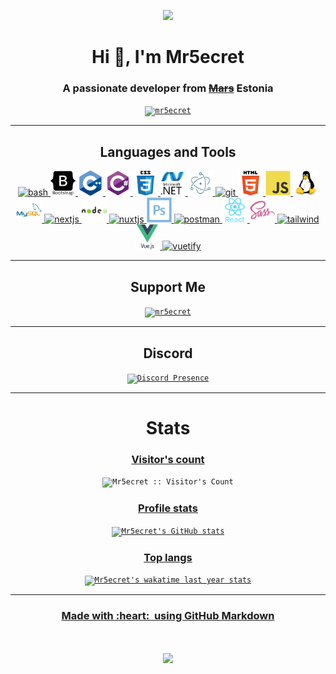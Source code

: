 <p align="center"><img src="https://i.imgur.com/A6bWGFl.gif"/></p>
<h1 align="center">Hi 👋, I'm Mr5ecret</h1>
<h3 align="center">A passionate developer from <ins><s>Mars</s></ins> Estonia</h3>

<p align="center">
 <a href="https://github.com/ryo-ma/github-profile-trophy"
  ><code><img
   src="https://github-profile-trophy.vercel.app/?username=mr5ecret&rank=-C,-B,-?&column=3&margin-w=15&margin-h=15&theme=gitdimmed&no-frame=true"
   alt="mr5ecret"
 /></code></a>
</p>

---
<h2 align="center">Languages and Tools</h2>
<p align="center">
 <a href="https://www.gnu.org/software/bash/" target="_blank" rel="noreferrer">
  <img
   src="https://www.vectorlogo.zone/logos/gnu_bash/gnu_bash-icon.svg"
   alt="bash"
   width="40"
   height="40"
  />
 </a>
 <a href="https://getbootstrap.com" target="_blank" rel="noreferrer">
  <img
   src="https://raw.githubusercontent.com/devicons/devicon/master/icons/bootstrap/bootstrap-plain-wordmark.svg"
   alt="bootstrap"
   width="40"
   height="40"
  />
 </a>
 <a href="https://www.w3schools.com/cpp/" target="_blank" rel="noreferrer">
  <img
   src="https://raw.githubusercontent.com/devicons/devicon/master/icons/cplusplus/cplusplus-original.svg"
   alt="cplusplus"
   width="40"
   height="40"
  />
 </a>
 <a href="https://www.w3schools.com/cs/" target="_blank" rel="noreferrer">
  <img
   src="https://raw.githubusercontent.com/devicons/devicon/master/icons/csharp/csharp-original.svg"
   alt="csharp"
   width="40"
   height="40"
  />
 </a>
 <a href="https://www.w3schools.com/css/" target="_blank" rel="noreferrer">
  <img
   src="https://raw.githubusercontent.com/devicons/devicon/master/icons/css3/css3-original-wordmark.svg"
   alt="css3"
   width="40"
   height="40"
  />
 </a>
 <a href="https://dotnet.microsoft.com/" target="_blank" rel="noreferrer">
  <img
   src="https://raw.githubusercontent.com/devicons/devicon/master/icons/dot-net/dot-net-original-wordmark.svg"
   alt="dotnet"
   width="40"
   height="40"
  />
 </a>
 <a href="https://www.electronjs.org" target="_blank" rel="noreferrer">
  <img
   src="https://raw.githubusercontent.com/devicons/devicon/master/icons/electron/electron-original.svg"
   alt="electron"
   width="40"
   height="40"
  />
 </a>
 <a href="https://git-scm.com/" target="_blank" rel="noreferrer">
  <img
   src="https://www.vectorlogo.zone/logos/git-scm/git-scm-icon.svg"
   alt="git"
   width="40"
   height="40"
  />
 </a>
 <a href="https://www.w3.org/html/" target="_blank" rel="noreferrer">
  <img
   src="https://raw.githubusercontent.com/devicons/devicon/master/icons/html5/html5-original-wordmark.svg"
   alt="html5"
   width="40"
   height="40"
  />
 </a>
 <a
  href="https://developer.mozilla.org/en-US/docs/Web/JavaScript"
  target="_blank"
  rel="noreferrer"
 >
  <img
   src="https://raw.githubusercontent.com/devicons/devicon/master/icons/javascript/javascript-original.svg"
   alt="javascript"
   width="40"
   height="40"
  />
 </a>
 <a href="https://www.linux.org/" target="_blank" rel="noreferrer">
  <img
   src="https://raw.githubusercontent.com/devicons/devicon/master/icons/linux/linux-original.svg"
   alt="linux"
   width="40"
   height="40"
  />
 </a>
 <a href="https://www.mysql.com/" target="_blank" rel="noreferrer">
  <img
   src="https://raw.githubusercontent.com/devicons/devicon/master/icons/mysql/mysql-original-wordmark.svg"
   alt="mysql"
   width="40"
   height="40"
  />
 </a>
 <a href="https://nextjs.org/" target="_blank" rel="noreferrer">
  <img
   src="https://cdn.worldvectorlogo.com/logos/nextjs-2.svg"
   alt="nextjs"
   width="40"
   height="40"
  />
 </a>
 <a href="https://nodejs.org" target="_blank" rel="noreferrer">
  <img
   src="https://raw.githubusercontent.com/devicons/devicon/master/icons/nodejs/nodejs-original-wordmark.svg"
   alt="nodejs"
   width="40"
   height="40"
  />
 </a>
 <a href="https://nuxtjs.org/" target="_blank" rel="noreferrer">
  <img
   src="https://www.vectorlogo.zone/logos/nuxtjs/nuxtjs-icon.svg"
   alt="nuxtjs"
   width="40"
   height="40"
  />
 </a>
 <a href="https://www.photoshop.com/en" target="_blank" rel="noreferrer">
  <img
   src="https://raw.githubusercontent.com/devicons/devicon/master/icons/photoshop/photoshop-line.svg"
   alt="photoshop"
   width="40"
   height="40"
  />
 </a>
 <a href="https://postman.com" target="_blank" rel="noreferrer">
  <img
   src="https://www.vectorlogo.zone/logos/getpostman/getpostman-icon.svg"
   alt="postman"
   width="40"
   height="40"
  />
 </a>
 <a href="https://reactjs.org/" target="_blank" rel="noreferrer">
  <img
   src="https://raw.githubusercontent.com/devicons/devicon/master/icons/react/react-original-wordmark.svg"
   alt="react"
   width="40"
   height="40"
  />
 </a>
 <a href="https://sass-lang.com" target="_blank" rel="noreferrer">
  <img
   src="https://raw.githubusercontent.com/devicons/devicon/master/icons/sass/sass-original.svg"
   alt="sass"
   width="40"
   height="40"
  />
 </a>
 <a href="https://tailwindcss.com/" target="_blank" rel="noreferrer">
  <img
   src="https://www.vectorlogo.zone/logos/tailwindcss/tailwindcss-icon.svg"
   alt="tailwind"
   width="40"
   height="40"
  />
 </a>
 <a href="https://vuejs.org/" target="_blank" rel="noreferrer">
  <img
   src="https://raw.githubusercontent.com/devicons/devicon/master/icons/vuejs/vuejs-original-wordmark.svg"
   alt="vuejs"
   width="40"
   height="40"
  />
 </a>
 <a href="https://vuetifyjs.com/en/" target="_blank" rel="noreferrer">
  <img
   src="https://bestofjs.org/logos/vuetify.svg"
   alt="vuetify"
   width="40"
   height="40"
  />
 </a>
</p>

---
<h2 align="center">Support Me</h2>
<p align="center">
 <a href="https://www.buymeacoffee.com/mr5ecret">
  <code><img
   src="https://cdn.buymeacoffee.com/buttons/v2/default-yellow.png"
   height="50"
   width="210"
   alt="mr5ecret"
 /></code></a>
</p>


---
<h2 align="center">Discord</h2>
<p align="center">
 <a href="https://discord.com/users/572804422007259136">
  <code><img
   src="https://lanyard.cnrad.dev/api/572804422007259136?bg=2e2e2e&theme=dark&borderRadius=6px&idleMessage=Probably%20doing%20something%20else..."
   alt="Discord Presence"
  /></code>
 </a>
</p>

---
<h1 align="center">Stats</h1>
<h3 align="center"><ins>Visitor's count</ins></h3>
<p align="center"><code><img src="[https://profile-counter.glitch.me/{AnhellO}/count.svg](https://profile-counter.glitch.me/%7BMr5ecret%7D/count.svg)" alt="Mr5ecret :: Visitor's Count" /></code></p>

<h3 align="center"><ins>Profile stats</ins></h3>
<p align="center">
 <a href="https://github.com/Mr5ecret">
  <code><img
   src="https://github-readme-stats.vercel.app/api?username=Mr5ecret&count_private=true&show_icons=true&text_color=FFFFFF&border_color=00d575&bg_color=2e2e2e&icon_color=00d575&title_color=00d575&border_radius=6"
   alt="Mr5ecret's GitHub stats"
  /></code>
 </a>
</p>
<h3 align="center"><ins>Top langs</ins></h3>
<div align="center" style="text-align: center">
 <a href="https://wakatime.com/@Mr5ecret/">
  <code><img
   width="50%"
   src="https://github-readme-stats.vercel.app/api/wakatime?username=Mr5ecret&langs_count=10&bg_color=2e2e2e&text_color=FFFFFF&show_icons=true&border_color=00d575&border_radius=6&title_color=00d575&hide_progress=false&layout=compact&custom_title=Wakatime%20last%20year%20Stats"
   alt="Mr5ecret's wakatime last year stats"
  /></code>
 </a>
 
---
<p align="center">
 <h3><ins>Made with :heart: &nbsp;using GitHub Markdown</ins></h3>
  <br/>
   <br/>
  <img src="https://media.giphy.com/media/jpVnC65DmYeyRL4LHS/giphy.gif" width="20%">
</p>
</div>
